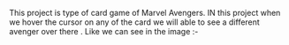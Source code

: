 This project is type of card game of Marvel Avengers.
IN this project when we hover the cursor on any of the card we will able to see a different avenger over there .
Like we can see in the image :-


